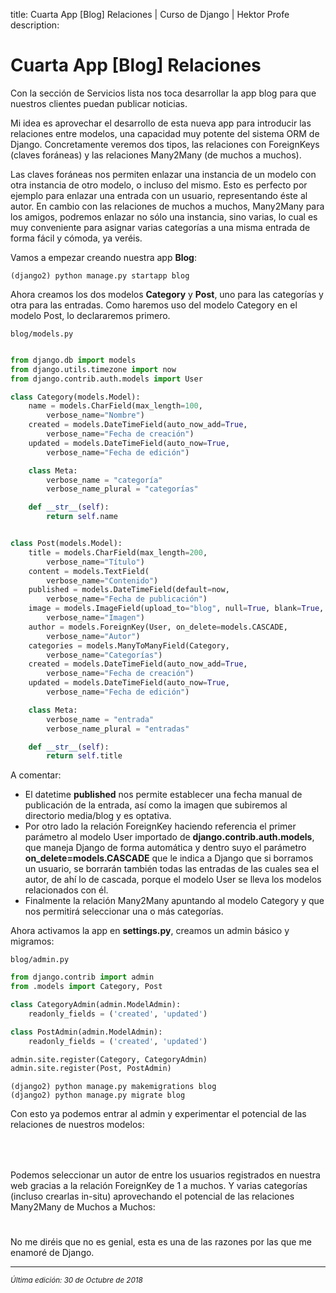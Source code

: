 title: Cuarta App [Blog] Relaciones | Curso de Django | Hektor Profe
description: 

# Cuarta App [Blog] Relaciones

Con la sección de Servicios lista nos toca desarrollar la app blog para que nuestros clientes puedan publicar noticias.

Mi idea es aprovechar el desarrollo de esta nueva app para introducir las relaciones entre modelos, una capacidad muy potente del sistema ORM de Django. Concretamente veremos dos tipos, las relaciones con ForeignKeys (claves foráneas) y las relaciones Many2Many (de muchos a muchos).

Las claves foráneas nos permiten enlazar una instancia de un modelo con otra instancia de otro modelo, o incluso del mismo. Esto es perfecto por ejemplo para enlazar una entrada con un usuario, representando éste al autor. En cambio con las relaciones de muchos a muchos, Many2Many para los amigos, podremos enlazar no sólo una instancia, sino varias, lo cual es muy conveniente para asignar varias categorías a una misma entrada de forma fácil y cómoda, ya veréis.

Vamos a empezar creando nuestra app **Blog**:

```
(django2) python manage.py startapp blog
```

Ahora creamos los dos modelos **Category** y **Post**, uno para las categorías y otra para las entradas. Como haremos uso del modelo Category en el modelo Post,  lo declararemos primero.

`blog/models.py` 

``` python 

from django.db import models
from django.utils.timezone import now
from django.contrib.auth.models import User

class Category(models.Model):
    name = models.CharField(max_length=100, 
        verbose_name="Nombre")
    created = models.DateTimeField(auto_now_add=True, 
        verbose_name="Fecha de creación")
    updated = models.DateTimeField(auto_now=True, 
        verbose_name="Fecha de edición")

    class Meta:
        verbose_name = "categoría"
        verbose_name_plural = "categorías"

    def __str__(self):
        return self.name


class Post(models.Model):
    title = models.CharField(max_length=200, 
        verbose_name="Título")
    content = models.TextField(
        verbose_name="Contenido")
    published = models.DateTimeField(default=now,
        verbose_name="Fecha de publicación")
    image = models.ImageField(upload_to="blog", null=True, blank=True,
        verbose_name="Imagen")
    author = models.ForeignKey(User, on_delete=models.CASCADE, 
        verbose_name="Autor")
    categories = models.ManyToManyField(Category, 
        verbose_name="Categorías")
    created = models.DateTimeField(auto_now_add=True, 
        verbose_name="Fecha de creación")
    updated = models.DateTimeField(auto_now=True, 
        verbose_name="Fecha de edición")    

    class Meta:
        verbose_name = "entrada"
        verbose_name_plural = "entradas"

    def __str__(self):
        return self.title
```
A comentar: 

* El datetime **published** nos permite establecer una fecha manual de publicación de la entrada, así como la imagen que subiremos al directorio media/blog y es optativa.
* Por otro lado la relación ForeignKey haciendo referencia el primer parámetro al modelo User importado de **django.contrib.auth.models**, que maneja Django de forma automática y dentro suyo el parámetro **on_delete=models.CASCADE** que le indica a Django que si borramos un usuario, se borrarán también todas las entradas de las cuales sea el autor, de ahí lo de cascada, porque el modelo User se lleva los modelos relacionados con él. 
* Finalmente la relación Many2Many apuntando al modelo Category y que nos permitirá seleccionar una o más categorías.

Ahora activamos la app en **settings.py**, creamos un admin básico y migramos:

`blog/admin.py`

```python
from django.contrib import admin
from .models import Category, Post

class CategoryAdmin(admin.ModelAdmin):
    readonly_fields = ('created', 'updated')

class PostAdmin(admin.ModelAdmin):
    readonly_fields = ('created', 'updated')

admin.site.register(Category, CategoryAdmin)
admin.site.register(Post, PostAdmin)
```

```
(django2) python manage.py makemigrations blog
(django2) python manage.py migrate blog
```

Con esto ya podemos entrar al admin y experimentar el potencial de las relaciones de nuestros modelos:

<div style="text-align:center;margin-top:25px"><img class="lazy" data-src="{{cdn}}/django/webempresa/18.png" style="max-width:150px"/></div>

<div style="text-align:center;margin-top:25px"><img class="lazy" data-src="{{cdn}}/django/webempresa/19.png" style="max-width:750px"/></div>

Podemos seleccionar un autor de entre los usuarios registrados en nuestra web gracias a la relación ForeignKey de 1 a muchos. Y varias categorías (incluso crearlas in-situ) aprovechando el potencial de las relaciones Many2Many de Muchos a Muchos:

<div style="text-align:center;margin-top:25px"><img class="lazy" data-src="{{cdn}}/django/webempresa/20.png" style="max-width:450px"/></div>

No me diréis que no es genial, esta es una de las razones por las que me enamoré de Django.

___
<small class="edited"><i>Última edición: 30 de Octubre de 2018</i></small>